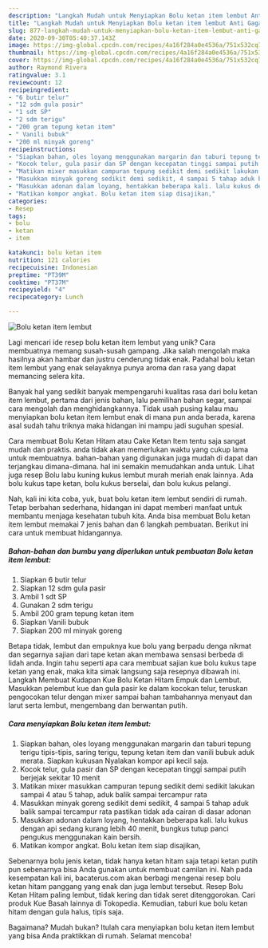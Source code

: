 ```yaml
---
description: "Langkah Mudah untuk Menyiapkan Bolu ketan item lembut Anti Gagal"
title: "Langkah Mudah untuk Menyiapkan Bolu ketan item lembut Anti Gagal"
slug: 877-langkah-mudah-untuk-menyiapkan-bolu-ketan-item-lembut-anti-gagal
date: 2020-09-30T05:40:37.143Z
image: https://img-global.cpcdn.com/recipes/4a16f284a0e4536a/751x532cq70/bolu-ketan-item-lembut-foto-resep-utama.jpg
thumbnail: https://img-global.cpcdn.com/recipes/4a16f284a0e4536a/751x532cq70/bolu-ketan-item-lembut-foto-resep-utama.jpg
cover: https://img-global.cpcdn.com/recipes/4a16f284a0e4536a/751x532cq70/bolu-ketan-item-lembut-foto-resep-utama.jpg
author: Raymond Rivera
ratingvalue: 3.1
reviewcount: 12
recipeingredient:
- "6 butir telur"
- "12 sdm gula pasir"
- "1 sdt SP"
- "2 sdm terigu"
- "200 gram tepung ketan item"
- " Vanili bubuk"
- "200 ml minyak goreng"
recipeinstructions:
- "Siapkan bahan, oles loyang menggunakan margarin dan taburi tepung terigu tipis-tipis, saring terigu, tepung ketan item dan vanili bubuk aduk merata. Siapkan kukusan Nyalakan kompor api kecil saja."
- "Kocok telur, gula pasir dan SP dengan kecepatan tinggi sampai putih berjejak sekitar 10 menit"
- "Matikan mixer masukkan campuran tepung sedikit demi sedikit lakukan sampai 4 atau 5 tahap, aduk balik sampai tercampur rata"
- "Masukkan minyak goreng sedikit demi sedikit, 4 sampai 5 tahap aduk balik sampai tercampur rata pastikan tidak ada cairan di dasar adonan"
- "Masukkan adonan dalam loyang, hentakkan beberapa kali. lalu kukus dengan api sedang kurang lebih 40 menit, bungkus tutup panci pengukus menggunakan kain bersih."
- "Matikan kompor angkat. Bolu ketan item siap disajikan,"
categories:
- Resep
tags:
- bolu
- ketan
- item

katakunci: bolu ketan item 
nutrition: 121 calories
recipecuisine: Indonesian
preptime: "PT39M"
cooktime: "PT37M"
recipeyield: "4"
recipecategory: Lunch

---
```



![Bolu ketan item lembut](https://img-global.cpcdn.com/recipes/4a16f284a0e4536a/751x532cq70/bolu-ketan-item-lembut-foto-resep-utama.jpg)

Lagi mencari ide resep bolu ketan item lembut yang unik? Cara membuatnya memang susah-susah gampang. Jika salah mengolah maka hasilnya akan hambar dan justru cenderung tidak enak. Padahal bolu ketan item lembut yang enak selayaknya punya aroma dan rasa yang dapat memancing selera kita.

Banyak hal yang sedikit banyak mempengaruhi kualitas rasa dari bolu ketan item lembut, pertama dari jenis bahan, lalu pemilihan bahan segar, sampai cara mengolah dan menghidangkannya. Tidak usah pusing kalau mau menyiapkan bolu ketan item lembut enak di mana pun anda berada, karena asal sudah tahu triknya maka hidangan ini mampu jadi suguhan spesial.

Cara membuat Bolu Ketan Hitam atau Cake Ketan Item tentu saja sangat mudah dan praktis. anda tidak akan memerlukan waktu yang cukup lama untuk membuatnya. bahan-bahan yang digunakan juga mudah di dapat dan terjangkau dimana-dimana. hal ini semakin memudahkan anda untuk. Lihat juga resep Bolu labu kuning kukus lembut murah meriah enak lainnya. Ada bolu kukus tape ketan, bolu kukus berselai, dan bolu kukus pelangi.


Nah, kali ini kita coba, yuk, buat bolu ketan item lembut sendiri di rumah. Tetap berbahan sederhana, hidangan ini dapat memberi manfaat untuk membantu menjaga kesehatan tubuh kita. Anda bisa membuat Bolu ketan item lembut memakai 7 jenis bahan dan 6 langkah pembuatan. Berikut ini cara untuk membuat hidangannya.

<!--inarticleads1-->

##### Bahan-bahan dan bumbu yang diperlukan untuk pembuatan Bolu ketan item lembut:

1. Siapkan 6 butir telur
1. Siapkan 12 sdm gula pasir
1. Ambil 1 sdt SP
1. Gunakan 2 sdm terigu
1. Ambil 200 gram tepung ketan item
1. Siapkan  Vanili bubuk
1. Siapkan 200 ml minyak goreng


Betapa tidak, lembut dan empuknya kue bolu yang berpadu denga nikmat dan segarnya sajian dari tape ketan akan membawa sensasi berbeda di lidah anda. Ingin tahu seperti apa cara membuat sajian kue bolu kukus tape ketan yang enak, maka kita simak langsung saja resepnya dibawah ini. Langkah Membuat Kudapan Kue Bolu Ketan Hitam Empuk dan Lembut. Masukkan pelembut kue dan gula pasir ke dalam kocokan telur, teruskan pengocokan telur dengan mixer sampai bahan tambahannya menyaut dan larut serta lembut, mengembang dan berwantan putih. 

<!--inarticleads2-->

##### Cara menyiapkan Bolu ketan item lembut:

1. Siapkan bahan, oles loyang menggunakan margarin dan taburi tepung terigu tipis-tipis, saring terigu, tepung ketan item dan vanili bubuk aduk merata. Siapkan kukusan Nyalakan kompor api kecil saja.
1. Kocok telur, gula pasir dan SP dengan kecepatan tinggi sampai putih berjejak sekitar 10 menit
1. Matikan mixer masukkan campuran tepung sedikit demi sedikit lakukan sampai 4 atau 5 tahap, aduk balik sampai tercampur rata
1. Masukkan minyak goreng sedikit demi sedikit, 4 sampai 5 tahap aduk balik sampai tercampur rata pastikan tidak ada cairan di dasar adonan
1. Masukkan adonan dalam loyang, hentakkan beberapa kali. lalu kukus dengan api sedang kurang lebih 40 menit, bungkus tutup panci pengukus menggunakan kain bersih.
1. Matikan kompor angkat. Bolu ketan item siap disajikan,


Sebenarnya bolu jenis ketan, tidak hanya ketan hitam saja tetapi ketan putih pun sebenarnya bisa Anda gunakan untuk membuat camilan ini. Nah pada kesempatan kali ini, bacaterus.com akan berbagi mengenai resep bolu ketan hitam panggang yang enak dan juga lembut tersebut. Resep Bolu Ketan Hitam paling lembut, tidak kering dan tidak seret ditenggorokan. Cari produk Kue Basah lainnya di Tokopedia. Kemudian, taburi kue bolu ketan hitam dengan gula halus, tipis saja. 

Bagaimana? Mudah bukan? Itulah cara menyiapkan bolu ketan item lembut yang bisa Anda praktikkan di rumah. Selamat mencoba!
